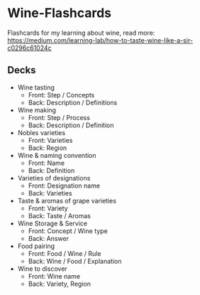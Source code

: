 # Wine-Flashcards
Flashcards for my learning about wine, read more: https://medium.com/learning-lab/how-to-taste-wine-like-a-sir-c0296c61024c

## Decks

* Wine tasting
  * Front: Step / Concepts
  * Back: Description / Definitions
* Wine making
  * Front: Step / Process
  * Back: Description / Definition
* Nobles varieties
  * Front: Varieties
  * Back: Region
* Wine & naming convention
  * Front: Name
  * Back: Definition
* Varieties of designations
  * Front: Designation name
  * Back: Varieties
* Taste & aromas of grape varieties
  * Front: Variety
  * Back: Taste / Aromas
* Wine Storage & Service
  * Front: Concept / Wine type
  * Back: Answer
* Food pairing
  * Front: Food / Wine / Rule
  * Back: Wine / Food / Explanation
* Wine to discover
  * Front: Wine name
  * Back: Variety, Region
